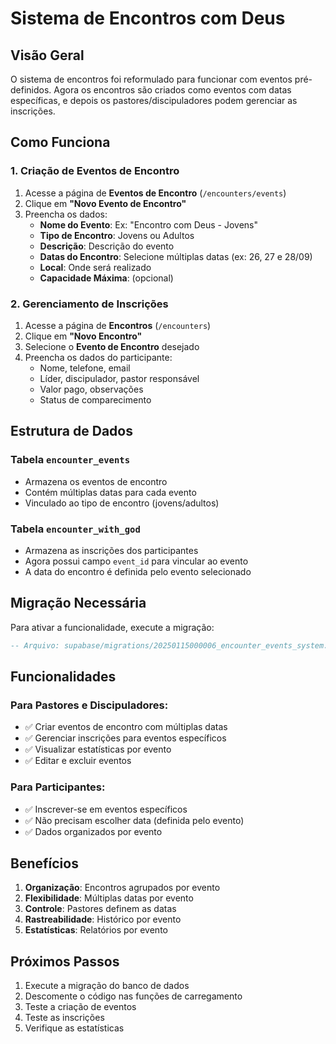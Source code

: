 # Sistema de Encontros com Deus

## Visão Geral

O sistema de encontros foi reformulado para funcionar com eventos pré-definidos. Agora os encontros são criados como eventos com datas específicas, e depois os pastores/discipuladores podem gerenciar as inscrições.

## Como Funciona

### 1. Criação de Eventos de Encontro

1. Acesse a página de **Eventos de Encontro** (`/encounters/events`)
2. Clique em **"Novo Evento de Encontro"**
3. Preencha os dados:
   - **Nome do Evento**: Ex: "Encontro com Deus - Jovens"
   - **Tipo de Encontro**: Jovens ou Adultos
   - **Descrição**: Descrição do evento
   - **Datas do Encontro**: Selecione múltiplas datas (ex: 26, 27 e 28/09)
   - **Local**: Onde será realizado
   - **Capacidade Máxima**: (opcional)

### 2. Gerenciamento de Inscrições

1. Acesse a página de **Encontros** (`/encounters`)
2. Clique em **"Novo Encontro"**
3. Selecione o **Evento de Encontro** desejado
4. Preencha os dados do participante:
   - Nome, telefone, email
   - Líder, discipulador, pastor responsável
   - Valor pago, observações
   - Status de comparecimento

## Estrutura de Dados

### Tabela `encounter_events`
- Armazena os eventos de encontro
- Contém múltiplas datas para cada evento
- Vinculado ao tipo de encontro (jovens/adultos)

### Tabela `encounter_with_god`
- Armazena as inscrições dos participantes
- Agora possui campo `event_id` para vincular ao evento
- A data do encontro é definida pelo evento selecionado

## Migração Necessária

Para ativar a funcionalidade, execute a migração:

```sql
-- Arquivo: supabase/migrations/20250115000006_encounter_events_system.sql
```

## Funcionalidades

### Para Pastores e Discipuladores:
- ✅ Criar eventos de encontro com múltiplas datas
- ✅ Gerenciar inscrições para eventos específicos
- ✅ Visualizar estatísticas por evento
- ✅ Editar e excluir eventos

### Para Participantes:
- ✅ Inscrever-se em eventos específicos
- ✅ Não precisam escolher data (definida pelo evento)
- ✅ Dados organizados por evento

## Benefícios

1. **Organização**: Encontros agrupados por evento
2. **Flexibilidade**: Múltiplas datas por evento
3. **Controle**: Pastores definem as datas
4. **Rastreabilidade**: Histórico por evento
5. **Estatísticas**: Relatórios por evento

## Próximos Passos

1. Execute a migração do banco de dados
2. Descomente o código nas funções de carregamento
3. Teste a criação de eventos
4. Teste as inscrições
5. Verifique as estatísticas


